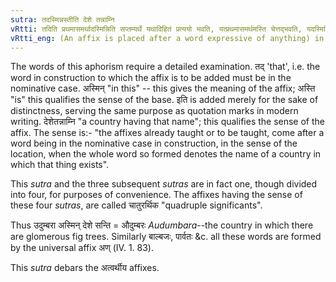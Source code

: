 ```yaml
---
sutra: तदस्मिन्नस्तीति देशे तन्नाम्नि
vRtti: तदिति प्रथमासमर्थादस्मिन्निति सप्तम्यर्थे यथाविहितं प्रत्ययो भवति, यत्प्रथमासमर्थमस्ति चेत्तद्भवति, यदस्मिन्निति निर्दिष्टं देशश्चेत्स तन्नामा भवति ॥
vRtti_eng: (An affix is placed after a word expressive of anything) in the sense of -- \"that thing is in this\"--the place taking a name therefrom.
---
```

The words of this aphorism require a detailed examination. तद् 'that', i.e. the word in construction to which the affix is to be added must be in the nominative case. अस्मिन् "in this" -- this gives the meaning of the affix; अस्ति "is" this qualifies the sense of the base. इति is added merely for the sake of distinctness, serving the same purpose as quotation marks in modern writing. देशेतन्नाम्नि "a country having that name"; this qualifies the sense of the affix. The sense is:- "the affixes already taught or to be taught, come after a word being in the nominative case in construction, in the sense of the location, when the whole word so formed denotes the name of a country in which that thing exists".

This _sutra_ and the three subsequent _sutras_ are in fact one, though divided into four, for purposes of convenience. The affixes having the sense of these four _sutras_, are called चातुरर्थिक "quadruple significants".

Thus उदुम्बरा अस्मिन् देशे सन्ति = औदुम्बरः _Audumbara_--the country in which there are glomerous fig trees. Similarly बाल्बजः, पार्वतः &c. all these words are formed by the universal affix अण् (IV. 1. 83).

This _sutra_ debars the अत्वर्थीय affixes.
